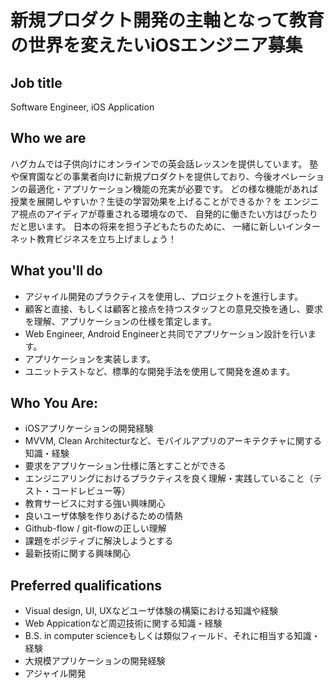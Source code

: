 # 新規プロダクト開発の主軸となって教育の世界を変えたいiOSエンジニア募集

## Job title
Software Engineer, iOS Application

## Who we are
ハグカムでは子供向けにオンラインでの英会話レッスンを提供しています。
塾や保育園などの事業者向けに新規プロダクトを提供しており、今後オペレーションの最適化・アプリケーション機能の充実が必要です。
どの様な機能があれば授業を展開しやすいか？生徒の学習効果を上げることができるか？を
エンジニア視点のアイディアが尊重される環境なので、 自発的に働きたい方はぴったりだと思います。
日本の将来を担う子どもたちのために、 一緒に新しいインターネット教育ビジネスを立ち上げましょう！

## What you'll do
- アジャイル開発のプラクティスを使用し、プロジェクトを進行します。
- 顧客と直接、もしくは顧客と接点を持つスタッフとの意見交換を通し、要求を理解、アプリケーションの仕様を策定します。
- Web Engineer, Android Engineerと共同でアプリケーション設計を行います。
- アプリケーションを実装します。
- ユニットテストなど、標準的な開発手法を使用して開発を進めます。

## Who You Are:
- iOSアプリケーションの開発経験
- MVVM, Clean Architecturなど、モバイルアプリのアーキテクチャに関する知識・経験
- 要求をアプリケーション仕様に落とすことができる
- エンジニアリングにおけるプラクティスを良く理解・実践していること（テスト・コードレビュー等）
- 教育サービスに対する強い興味関心
- 良いユーザ体験を作りあげるための情熱
- Github-flow / git-flowの正しい理解
- 課題をポジティブに解決しようとする
- 最新技術に関する興味関心

## Preferred qualifications
- Visual design, UI, UXなどユーザ体験の構築における知識や経験
- Web Appicationなど周辺技術に関する知識・経験
- B.S. in computer scienceもしくは類似フィールド、それに相当する知識・経験
- 大規模アプリケーションの開発経験
- アジャイル開発
